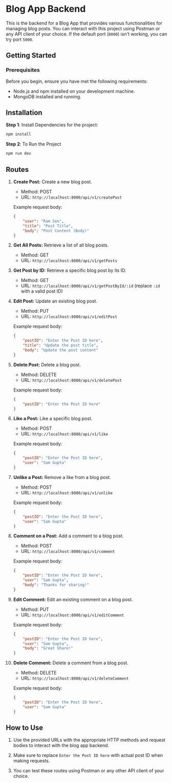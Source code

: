 # Blog App Backend

This is the backend for a Blog App that provides various functionalities for managing blog posts. You can interact with this project using Postman or any API client of your choice. If the default port (`8000`) isn't working, you can try port `5000`.

## Getting Started

### Prerequisites

Before you begin, ensure you have met the following requirements:

- Node.js and npm installed on your development machine.
- MongoDB installed and running.

## Installation

**Step 1**: Install Dependencies for the project:
```bash
npm install
```

**Step 2**: To Run the Project
```bash
npm run dev
```

## Routes

1. **Create Post:** Create a new blog post.

    - Method: POST
    - URL: `http://localhost:8000/api/v1/createPost`

    Example request body:

    ```json
    {
        "user": "Ram Sen",
        "title": "Post Title",
        "body": "Post Content (Body)"
    }
    ```

2. **Get All Posts:** Retrieve a list of all blog posts.

    - Method: GET
    - URL: `http://localhost:8000/api/v1/getPosts`

3. **Get Post by ID:** Retrieve a specific blog post by its ID.

    - Method: GET
    - URL: `http://localhost:8000/api/v1/getPostById/:id`
     (replace `:id` with a valid post ID)

4. **Edit Post:** Update an existing blog post.

    - Method: PUT
    - URL: `http://localhost:8000/api/v1/editPost`

    Example request body:

    ```json
    {
        "postID": "Enter the Post ID here",
        "title": "Update the post title",
        "body": "Update the post content"
    }
    ```

5. **Delete Post:** Delete a blog post.

    - Method: DELETE
    - URL: `http://localhost:8000/api/v1/deletePost`

    Example request body:

    ```json
    {
        "postID": "Enter the Post ID here"
    }
    ```

6. **Like a Post:** Like a specific blog post.

    - Method: POST
    - URL: `http://localhost:8000/api/v1/like`

    Example request body:

    ```json
    {
        "postID": "Enter the Post ID here",
        "user": "Sam Gupta"
    }
    ```

7. **Unlike a Post:** Remove a like from a blog post.

    - Method: POST
    - URL: `http://localhost:8000/api/v1/unlike`

    Example request body:

    ```json
    {
        "postID": "Enter the Post ID here",
        "user": "Sam Gupta"
    }
    ```

8. **Comment on a Post:** Add a comment to a blog post.

    - Method: POST
    - URL: `http://localhost:8000/api/v1/comment`

    Example request body:

    ```json
    {
        "postID": "Enter the Post ID here",
        "user": "Sam Gupta",
        "body": "Thanks for sharing!"
    }
    ```

9. **Edit Comment:** Edit an existing comment on a blog post.

    - Method: PUT
    - URL: `http://localhost:8000/api/v1/editComment`

    Example request body:

    ```json
    {
        "postID": "Enter the Post ID here",
        "user": "Sam Gupta",
        "body": "Great Share!"
    }
    ```

10. **Delete Comment:** Delete a comment from a blog post.

    - Method: DELETE
    - URL: `http://localhost:8000/api/v1/deleteComment`

    Example request body:

    ```json
    {
        "postID": "Enter the Post ID here",
        "user": "Sam Gupta"
    }
    ```

## How to Use

1. Use the provided URLs with the appropriate HTTP methods and request bodies to interact with the blog app backend.

2. Make sure to replace `Enter the Post ID here` with actual post ID when making requests.

3. You can test these routes using Postman or any other API client of your choice.
